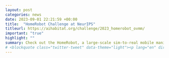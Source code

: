 ```yaml
---
layout: post
categories: news
date: 2023-09-01 22:21:59 +00:00
title:  "HomeRobot Challenge at NeurIPS"
titleurl: https://aihabitat.org/challenge/2023_homerobot_ovmm/
important: "true"
highlight: ""
summary: Check out the HomeRobot, a large-scale sim-to-real mobile manipulation challenge at <a href="https://twitter.com/NeurIPSConf?ref_src=twsrc%5Etfw">@NeurIPSConf</a> 2023! More details about the challenge <a href="https://twitter.com/viddivj/status/1671577895360425984?ref_src=twsrc%5Etfw">here</a>. You can submit to EvalAI <a href="https://eval.ai/web/challenges/challenge-page/2100/overview">here</a>. Our <a href="https://openreview.net/forum?id=b-cto-fetlz">paper</a> (accepted at CoRL 2023) shows RL and heuristic policies for sim to real transfer and identifies the challenges in the domain. 
# <blockquote class="twitter-tweet" data-theme="light"><p lang="en" dir="ltr">Check out Home Robot Challenge <a href="https://twitter.com/NeurIPSConf?ref_src=twsrc%5Etfw">@NeurIPSConf</a> 2023! Let’s build robot policies for rearranging homes :) <a href="https://t.co/TA6WwceyQc">https://t.co/TA6WwceyQc</a></p>&mdash; Vidhi Jain (@viddivj) <a href="https://twitter.com/viddivj/status/1671577895360425984?ref_src=twsrc%5Etfw">June 21, 2023</a></blockquote> <script async src="https://platform.twitter.com/widgets.js" charset="utf-8"></script>
---
```

